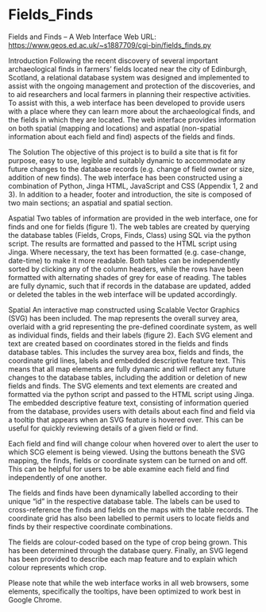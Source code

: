 # Fields_Finds
Fields and Finds – A Web Interface
Web URL: https://www.geos.ed.ac.uk/~s1887709/cgi-bin/fields_finds.py 

Introduction
Following the recent discovery of several important archaeological finds in farmers’ fields located near the city of Edinburgh, Scotland, a relational database system was designed and implemented to assist with the ongoing management and protection of the discoveries, and to aid researchers and local farmers in planning their respective activities. To assist with this, a web interface has been developed to provide users with a place where they can learn more about the archaeological finds, and the fields in which they are located. The web interface provides information on both spatial (mapping and locations) and aspatial (non-spatial information about each field and find) aspects of the fields and finds.

The Solution
The objective of this project is to build a site that is fit for purpose, easy to use, legible and suitably dynamic to accommodate any future changes to the database records (e.g. change of field owner or size, addition of new finds). The web interface has been constructed using a combination of Python, Jinga HTML, JavaScript and CSS (Appendix 1, 2 and 3). In addition to a header, footer and introduction, the site is composed of two main sections; an aspatial and spatial section.

Aspatial
Two tables of information are provided in the web interface, one for finds and one for fields (figure 1). The web tables are created by querying the database tables (Fields, Crops, Finds, Class) using SQL via the python script. The results are formatted and passed to the HTML script using Jinga. Where necessary, the text has been formatted (e.g. case-change, date-time) to make it more readable.
Both tables can be independently sorted by clicking any of the column headers, while the rows have been formatted with alternating shades of grey for ease of reading. The tables are fully dynamic, such that if records in the database are updated, added or deleted the tables in the web interface will be updated accordingly.  

Spatial
An interactive map constructed using Scalable Vector Graphics (SVG) has been included. The map represents the overall survey area, overlaid with a grid representing the pre-defined coordinate system, as well as individual finds, fields and their labels (figure 2). 
Each SVG element and text are created based on coordinates stored in the fields and finds database tables. This includes the survey area box, fields and finds, the coordinate grid lines, labels and embedded descriptive feature text. This means that all map elements are fully dynamic and will reflect any future changes to the database tables, including the addition or deletion of new fields and finds.  The SVG elements and text elements are created and formatted via the python script and passed to the HTML script using Jinga.
The embedded descriptive feature text, consisting of information queried from the database, provides users with details about each find and field via a tooltip that appears when an SVG feature is hovered over. This can be useful for quickly reviewing details of a given field or find. 

Each field and find will change colour when hovered over to alert the user to which SCG element is being viewed. Using the buttons beneath the SVG mapping, the finds, fields or coordinate system can be turned on and off.  This can be helpful for users to be able examine each field and find independently of one another.  

The fields and finds have been dynamically labelled according to their unique “id” in the respective database table. The labels can be used to cross-reference the finds and fields on the maps with the table records. The coordinate grid has also been labelled to permit users to locate fields and finds by their respective coordinate combinations.

The fields are colour-coded based on the type of crop being grown. This has been determined through the database query. Finally, an SVG legend has been provided to describe each map feature and to explain which colour represents which crop.

Please note that while the web interface works in all web browsers, some elements, specifically the tooltips, have been optimized to work best in Google Chrome.
